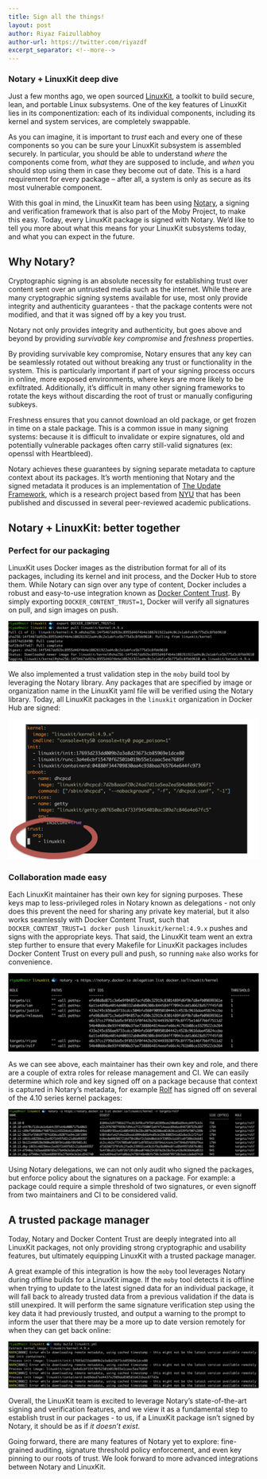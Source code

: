 ```yaml
---
title: Sign all the things!
layout: post
author: Riyaz Faizullabhoy
author-url: https://twitter.com/riyazdf
excerpt_separator: <!--more-->
---
```


###  Notary + LinuxKit deep dive

Just a few months ago, we open sourced [LinuxKit](https://github.com/linuxkit/linuxkit), a toolkit to build secure, lean, and portable Linux subsystems. One of the key features of LinuxKit lies in its componentization: each of its individual components, including its kernel and system services, are completely swappable.

As you can imagine, it is important to _trust_ each and every one of these components so you can be sure your LinuxKit subsystem is assembled securely. In particular, you should be able to understand _where_ the components come from, _what_ they are supposed to include, and _when_ you should stop using them in case they become out of date. This is a hard requirement for every package – after all, a system is only as secure as its most vulnerable component.

With this goal in mind, the LinuxKit team has been using [Notary](https://github.com/docker/notary), a signing and verification framework that is also part of the Moby Project, to make this easy. Today, every LinuxKit package is signed with Notary. We’d like to tell you more about what this means for your LinuxKit subsystems today, and what you can expect in the future.


## Why Notary?

Cryptographic signing is an absolute necessity for establishing trust over content sent over an untrusted media such as the internet. While there are many cryptographic signing systems available for use, most only provide integrity and authenticity guarantees - that the package contents were not modified, and that it was signed off by a key you trust.

Notary not only provides integrity and authenticity, but goes above and beyond by providing _survivable key compromise_ and _freshness_ properties.

By providing survivable key compromise, Notary ensures that any key can be seamlessly rotated out without breaking any trust or functionality in the system. This is particularly important if part of your signing process occurs in online, more exposed environments, where keys are more likely to be exfiltrated. Additionally, it’s difficult in many other signing frameworks to rotate the keys without discarding the root of trust or manually configuring subkeys.

Freshness ensures that you cannot download an old package, or get frozen in time on a stale package. This is a common issue in many signing systems: because it is difficult to invalidate or expire signatures, old and potentially vulnerable packages often carry still-valid signatures (ex: openssl with Heartbleed).

Notary achieves these guarantees by signing separate metadata to capture context about its packages. It’s worth mentioning that Notary and the signed metadata it produces is an implementation of [The Update Framework](https://theupdateframework.github.io/), which is a research project based from [NYU](https://www.nyu.edu/) that has been published and discussed in several peer-reviewed academic publications.


## Notary + LinuxKit: better together

### Perfect for our packaging

LinuxKit uses Docker images as the distribution format for all of its packages, including its kernel and init process, and the Docker Hub to store them. While Notary can sign over any type of content, Docker includes a robust and easy-to-use integration known as [Docker Content Trust](https://blog.docker.com/2015/08/content-trust-docker-1-8/). By simply exporting `DOCKER_CONTENT_TRUST=1`, Docker will verify all signatures on pull, and sign images on push.

![Docker push with Content Trust](../../images/trust_push.png)

We also implemented a trust validation step in the `moby` build tool by leveraging the Notary library. Any packages that are specified by image or organization name in the LinuxKit yaml file will be verified using the Notary library. Today, all LinuxKit packages in the `linuxkit` organization in Docker Hub are signed:

![trust on moby build](../../images/trust_yml.png)

### Collaboration made easy

Each LinuxKit maintainer has their own key for signing purposes. These keys map to less-privileged roles in Notary known as delegations - not only does this prevent the need for sharing any private key material, but it also works seamlessly with Docker Content Trust, such that `DOCKER_CONTENT_TRUST=1 docker push linuxkit/kernel:4.9.x` pushes and signs with the appropriate keys. That said, the LinuxKit team went an extra step further to ensure that every Makefile for LinuxKit packages includes Docker Content Trust on every pull and push, so running `make` also works for convenience.

![delegation roles for LinuxKit maintainers](../../images/trust_roles.png)

As we can see above, each maintainer has their own key and role, and there are a couple of extra roles for release management and CI. We can easily determine which role and key signed off on a package because that context is captured in Notary’s metadata, for example [Rolf](https://github.com/rn) has signed off on several of the 4.10 series kernel packages:

![Notary signatures on linuxkit/kernel images](../../images/trust_targets.png)

Using Notary delegations, we can not only audit who signed the packages, but enforce policy about the signatures on a package. For example: a package could require a simple threshold of two signatures, or even signoff from two maintainers and CI to be considered valid.

## A trusted package manager

Today, Notary and Docker Content Trust are deeply integrated into all LinuxKit packages, not only providing strong cryptographic and usability features, but ultimately equipping LinuxKit with a trusted package manager.

A great example of this integration is how the `moby` tool leverages Notary during offline builds for a LinuxKit image. If the `moby` tool detects it is offline when trying to update to the latest signed data for an individual package, it will fall back to already trusted data from a previous validation if the data is still unexpired. It will perform the same signature verification step using the key data it had previously trusted, and output a warning to the prompt to inform the user that there may be a more up to date version remotely for when they can get back online:

![handling offline signature verification](../../images/trust_caching.png)

Overall, the LinuxKit team is excited to leverage Notary’s state-of-the-art signing and verification features, and we view it as a fundamental step to establish trust in our packages - to us, if a LinuxKit package isn’t signed by Notary, it should be as if _it doesn’t exist_.

Going forward, there are many features of Notary yet to explore: fine-grained auditing, signature threshold policy enforcement, and even key pinning to our roots of trust. We look forward to more advanced integrations between Notary and LinuxKit.
